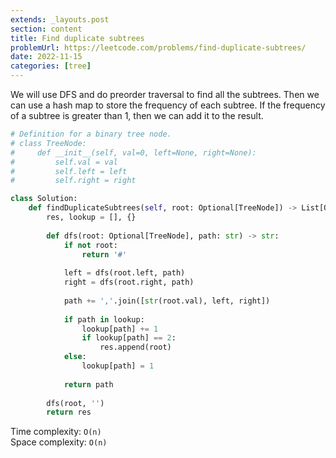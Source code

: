 ```yaml
---
extends: _layouts.post
section: content
title: Find duplicate subtrees
problemUrl: https://leetcode.com/problems/find-duplicate-subtrees/
date: 2022-11-15
categories: [tree]
---
```


We will use DFS and do preorder traversal to find all the subtrees. Then we can use a hash map to store the frequency of each subtree. If the frequency of a subtree is greater than 1, then we can add it to the result.

```python
# Definition for a binary tree node.
# class TreeNode:
#     def __init__(self, val=0, left=None, right=None):
#         self.val = val
#         self.left = left
#         self.right = right

class Solution:
    def findDuplicateSubtrees(self, root: Optional[TreeNode]) -> List[Optional[TreeNode]]:
        res, lookup = [], {}
        
        def dfs(root: Optional[TreeNode], path: str) -> str:
            if not root:
                return '#'
            
            left = dfs(root.left, path)
            right = dfs(root.right, path)
            
            path += ','.join([str(root.val), left, right])
            
            if path in lookup:
                lookup[path] += 1
                if lookup[path] == 2:
                    res.append(root)
            else:
                lookup[path] = 1
                
            return path
        
        dfs(root, '')
        return res
```

Time complexity: `O(n)` <br/>
Space complexity: `O(n)`